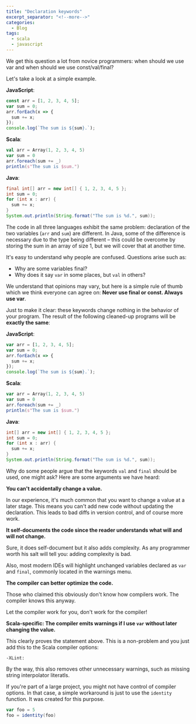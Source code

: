 ```yaml
---
title: "Declaration keywords"
excerpt_separator: "<!--more-->"
categories:
  - Blog
tags:
  - scala
  - javascript
---
```


We get this question a lot from novice programmers: when should we use var and when should we use const/val/final?

Let's take a look at a simple example.

**JavaScript**:
```javascript
const arr = [1, 2, 3, 4, 5];
var sum = 0;
arr.forEach(x => {
  sum += x;
});
console.log(`The sum is ${sum}.`);
```

**Scala**:
```scala
val arr = Array(1, 2, 3, 4, 5)
var sum = 0
arr.foreach(sum += _)
println(s"The sum is $sum.")
```

**Java**:
```java
final int[] arr = new int[] { 1, 2, 3, 4, 5 };
int sum = 0;
for (int x : arr) {
  sum += x;
}
System.out.println(String.format("The sum is %d.", sum));
```

The code in all three languages exhibit the same problem: declaration of the two variables (`arr` and `sum`) are different. In Java, some of the difference is necessary due to the type being different – this could be overcome by storing the sum in an array of size 1, but we will cover that at another time.

It's easy to understand why people are confused. Questions arise such as:
* Why are some variables final?
* Why does it say `var` in some places, but `val` in others?

We understand that opinions may vary, but here is a simple rule of thumb which we think everyone can agree on: **Never use final or const. Always use var**.

Just to make it clear: these keywords change nothing in the behavior of your program. The result of the following cleaned-up programs will be **exactly the same**:

**JavaScript**:
```javascript
var arr = [1, 2, 3, 4, 5];
var sum = 0;
arr.forEach(x => {
  sum += x;
});
console.log(`The sum is ${sum}.`);
```

**Scala**:
```scala
var arr = Array(1, 2, 3, 4, 5)
var sum = 0
arr.foreach(sum += _)
println(s"The sum is $sum.")
```

**Java**:
```java
int[] arr = new int[] { 1, 2, 3, 4, 5 };
int sum = 0;
for (int x : arr) {
  sum += x;
}
System.out.println(String.format("The sum is %d.", sum));
```

Why do some people argue that the keywords `val` and `final` should be used, one might ask? Here are some arguments we have heard:

**You can't accidentally change a value.**

In our experience, it's much common that you want to change a value at a later stage. This means you can't add new code without updating the declaration. This leads to bad diffs in version control, and of course more work.

**It self-documents the code since the reader understands what will and will not change.**

Sure, it does self-document but it also adds complexity. As any programmer worth his salt will tell you: adding complexity is bad.

Also, most modern IDEs will highlight unchanged variables declared as `var` and `final`, commonly located in the warnings menu.

**The compiler can better optimize the code.**

Those who claimed this obviously don't know how compilers work. The compiler knows this anyway.

Let the compiler work for you, don't work for the compiler!

**Scala-specific: The compiler emits warnings if I use `var` without later changing the value.**

This clearly proves the statement above. This is a non-problem and you just add this to the Scala compiler options:
```
-XLint:
```
By the way, this also removes other unnecessary warnings, such as missing string interpolator literatls.

If you're part of a large project, you might not have control of compiler options. In that case, a simple workaround is just to use the `identity` function. It was created for this purpose.

```scala
var foo = 5
foo = identity(foo)
```
